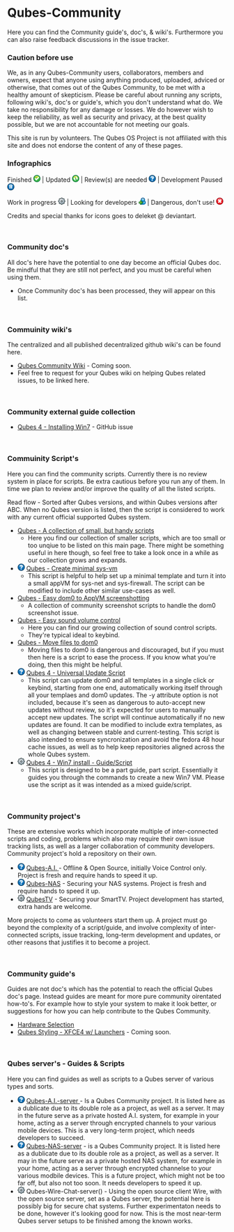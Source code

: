 # Qubes-Community #
Here you can find the Community guide's, doc's, & wiki's. Furthermore you can also raise feedback discussions in the issue tracker.


### Caution before use ###
We, as in any Qubes-Community users, collaborators, members and owners, expect that anyone using anything produced, uploaded, adviced or otherwise, that comes out of the Qubes Community, to be met with a healthy amount of skepticism. Please be careful about running any scripts, following wiki's, doc's or guide's, which you don't understand what do. We take no responsibility for any damage or losses. We do however wish to keep the reliability, as well as security and privacy, at the best quality possible, but we are not accountable for not meeting our goals.

This site is run by volunteers. The Qubes OS Project is not affiliated with this site and does not endorse the content of any of these pages.

### Infographics ###
Finished <img src="/github-resources/review-icons/Button Check-01.png" width="16"> | Updated <img src="/github-resources/review-icons/Button Refresh-01.png" width="16"> | Review(s) are needed <img src="/github-resources/review-icons/Button Help-01.png" width="16"> | Development Paused <img src="/github-resources/review-icons/Button Pause-01.png" width="16">

Work in progress <img src="/github-resources/review-icons/Gear-01.png" width="16"> | Looking for developers <img src="/github-resources/review-icons/User New-01.png" width="16"> | Dangerous, don't use! <img src="/github-resources/review-icons/Button Close-01.png" width="16">

Credits and special thanks for icons goes to deleket @ deviantart.

<br />

### Community doc's ###
All doc's here have the potential to one day become an official Qubes doc. Be mindful that they are still not perfect, and you must be careful when using them.
- Once Community doc's has been processed, they will appear on this list.

<br />


### Commuinity wiki's ###
The centralized and all published decentralized github wiki's can be found here. 
- [Qubes Community Wiki]() - Coming soon.
- Feel free to request for your Qubes wiki on helping Qubes related issues, to be linked here.

<br />

### Community external guide collection ###
- [Qubes 4 - Installing Win7](https://github.com/QubesOS/qubes-issues/issues/3585) - GitHub issue

<br />




### Commuinity Script's ###
Here you can find the community scripts. Currently there is no review system in place for scripts. Be extra cautious before you run any of them. In time we plan to review and/or improve the quality of all the listed scripts.

Read flow - Sorted after Qubes versions, and within Qubes versions after ABC. When no Qubes version is listed, then the script is considered to work with any current official supported Qubes system.

- [Qubes - A collection of small, but handy scripts]() 
  - Here you find our collection of smaller scripts, which are too small or too unqiue to be listed on this main page. There might be something useful in here though, so feel free to take a look once in a while as our collection grows and expands.
- <img src="/github-resources/review-icons/Button Help-01.png" width="16"> [Qubes - Create minimal sys-vm](/scripts/qubes-create-minimal-sys-vms)
  - This script is helpful to help set up a minimal template and turn it into a small appVM for sys-net and sys-firewall. The script can be modified to include other similar use-cases as well.
- [Qubes - Easy dom0 to AppVM screenshotting](/scripts/qubes-screenshot-scripts)
  - A collection of community screenshot scripts to handle the dom0 screenshot issue.
- [Qubes - Easy sound volume control](/scripts/qubes-sound-control-scripts) 
  - Here you can find our growing collection of sound control scripts. 
  - They're typical ideal to keybind.
- [Qubes - Move files to dom0](/scripts/qvm-copy-to-dom0)
  - Moving files to dom0 is dangerous and discouraged, but if you must then here is a script to ease the process. If you know what you're doing, then this might be helpful.
- <img src="/github-resources/review-icons/Button Help-01.png" width="16"> [Qubes 4 - Universal Update Script](/scripts/qubes-auto-update-script-alpha.sh)
  - This script can update dom0 and all templates in a single click or keybind, starting from one end, automatically working itself through all your templaes and dom0 updates. The -y attribute option is not included, because it's seen as dangerous to auto-accept new updates without review, so it's expected for users to manually accept new updates. The script will continue automatically if no new updates are found. It can be modified to include extra templates, as well as changing between stable and current-testing. This script is also intended to ensure syncronization and avoid the fedora 48 hour cache issues, as well as to help keep repositories aligned across the whole Qubes system.
- <img src="/github-resources/review-icons/Gear-01.png" width="16"> [Qubes 4 - Win7 install - Guide/Script](/scripts/howto-build-win7-appvm)
  - This script is designed to be a part guide, part script. Essentially it guides you through the commands to create a new Win7 VM. Please use the script as it was intended as a mixed guide/script.



<br />

### Community project's ###
These are extensive works which incorporate multiple of inter-connected scripts and coding, problems which also may require their own issue tracking lists, as well as a larger collaboration of community developers. Community project's hold a repository on their own.
- <img src="/github-resources/review-icons/Button Help-01.png" width="16"> [Qubes-A.I. ](https://github.com/Qubes-Community/Qubes-A.I.) - Offline & Open Source, initially Voice Control only. Project is fresh and require hands to speed it up.
- <img src="/github-resources/review-icons/Button Help-01.png" width="16"> [Qubes-NAS](https://github.com/Qubes-Community/Qubes-NAS) - Securing your NAS systems. Project is fresh and require hands to speed it up.
- <img src="/github-resources/review-icons/Gear-01.png" width="16"> [QubesTV](https://github.com/Qubes-Community/QubesTV) - Securing your SmartTV. Project development has started, extra hands are welcome.

More projects to come as volunteers start them up. A project must go beyond the complexity of a script/guide, and involve complexity of inter-connected scripts, issue tracking, long-term development and updates, or other reasons that justifies it to become a project.

<br />

### Community guide's ###
Guides are not doc's which has the potential to reach the official Qubes doc's page. Instead guides are meant for more pure community oirentated how-to's. For example how to style your system to make it look better, or suggestions for how you can help contribute to the Qubes Community. 

 - [Hardware Selection](/guides/hardware-tree.md)
 - [Qubes Styling - XFCE4 w/ Launchers]() - Coming soon.

<br />


### Qubes server's - Guides & Scripts ###
Here you can find guides as well as scripts to a Qubes server of various types and sorts.
- <img src="/github-resources/review-icons/Button Help-01.png" width="16"> [Qubes-A.I.-server ](https://github.com/Qubes-Community/Qubes-A.I.) - Is a Qubes Community project. It is listed here as a dublicate due to its double role as a project, as well as a server. It may in the future serve as a private hosted A.I. system, for example in your home, acting as a server through encrypted channels to your various mobile devices. This is a very long-term project, which needs developers to succeed.
- <img src="/github-resources/review-icons/Button Help-01.png" width="16"> [Qubes-NAS-server](https://github.com/Qubes-Community/Qubes-NAS) - is a Qubes Community project. It is listed here as a dublicate due to its double role as a project, as well as a server. It may in the future serve as a private hosted NAS system, for example in your home, acting as a server through encrypted channelse to your various modbile devices. This is a future project, which might not be too far off, but also not too soon. It needs developers to speed it up.
- <img src="/github-resources/review-icons/Gear-01.png" width="16"> Qubes-Wire-Chat-server() - Using the open source client Wire, with the open source server, set as a Qubes server, the potential here is possibly big for secure chat systems. Further experimentaton needs to be done, however it's looking good for now. This is the most near-term Qubes server setups to be finished among the known works.



